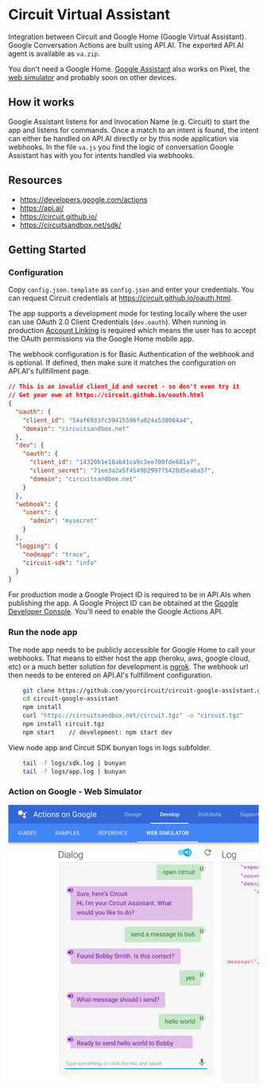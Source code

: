 # Circuit Virtual Assistant

Integration between Circuit and Google Home (Google Virtual Assistant). Google Conversation Actions are built using API.AI. The exported API.AI agent is available as `va.zip`.

You don't need a Google Home. [Google Assistant](https://assistant.google.com/) also works on Pixel, the [web simulator](https://developers.google.com/actions/tools/web-simulator) and probably soon on other devices.

## How it works
Google Assistant listens for and Invocation Name (e.g. Circuit) to start the app and listens for commands. Once a match to an intent is found, the intent can either be handled on API.AI directly or by this node application via webhooks. In the file `va.js` you find the logic of conversation Google Assistant has with you for intents handled via webhooks.


## Resources
 - https://developers.google.com/actions
 - https://api.ai/
 - https://circuit.github.io/
 - https://circuitsandbox.net/sdk/


## Getting Started

### Configuration
Copy `config.json.template` as `config.json` and enter your credentials. You can request Circuit credentials at https://circuit.github.io/oauth.html.

The app supports a development mode for testing locally where the user can use OAuth 2.0 Client Credentials (`dev.oauth`). When running in production [Account Linking](https://developers.google.com/actions/develop/identity/account-linking) is required which means the user has to accept the OAuth permissions via the Google Home mobile app.

The webhook configuration is for Basic Authentication of the webhook and is optional. If defined, then make sure it matches the configuration on API.AI's fullfillment page.

```json
// This is an invalid client_id and secret - so don't even try it
// Get your own at https://circuit.github.io/oauth.html
{
  "oauth": {
    "client_id": "54af6933fc59415596fa024a538084a4",
    "domain": "circuitsandbox.net"
  },
  "dev": {
    "oauth": {
      "client_id": "14320b1e18ab41ca9c3ee700fde681a7",
      "client_secret": "71ee3a2a5f4549b299775420d5eaba37",
      "domain": "circuitsandbox.net"
    }
  },
  "webhook": {
    "users": { 
      "admin": "mysecret"
    }
  },
  "logging": {
    "nodeapp": "trace",
    "circuit-sdk": "info"
  }
}
```

For production mode a Google Project ID is required to be in API.AIs when publishing the app. A Google Project ID can be obtained at the [Google Developer Console](https://console.developers.google.com). You'll need to enable the Google Actions API.

### Run the node app
The node app needs to be publicly accessible for Google Home to call your webhooks. That means to either host the app (heroku, aws, google cloud, etc) or a much better solution for development is [ngrok](https://ngrok.com/).  The webhook url then needs to be entered on API.AI's fullfillment configuration.

```bash
    git clone https://github.com/yourcircuit/circuit-google-assistant.git
    cd circuit-google-assistant
    npm install
    curl "https://circuitsandbox.net/circuit.tgz" -o "circuit.tgz"
    npm install circuit.tgz
    npm start    // development: npm start dev
```

View node app and Circuit SDK bunyan logs in logs subfolder.
```bash
	tail -f logs/sdk.log | bunyan
	tail -f logs/app.log | bunyan
```


### Action on Google - Web Simulator

<img src="images/image.png" width="600px">



